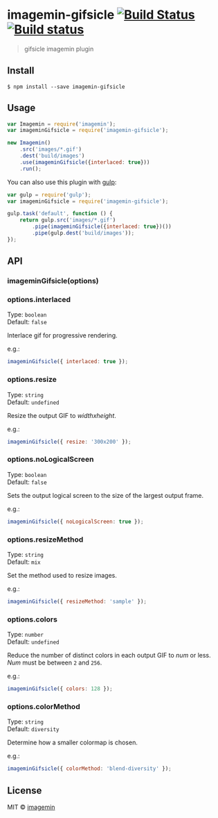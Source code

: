 # imagemin-gifsicle [![Build Status](http://img.shields.io/travis/imagemin/imagemin-gifsicle.svg?style=flat)](https://travis-ci.org/imagemin/imagemin-gifsicle) [![Build status](https://ci.appveyor.com/api/projects/status/51vfu1ntxwx7t949?svg=true)](https://ci.appveyor.com/project/ShinnosukeWatanabe/imagemin-gifsicle)

> gifsicle imagemin plugin


## Install

```
$ npm install --save imagemin-gifsicle
```


## Usage

```js
var Imagemin = require('imagemin');
var imageminGifsicle = require('imagemin-gifsicle');

new Imagemin()
	.src('images/*.gif')
	.dest('build/images')
	.use(imageminGifsicle({interlaced: true}))
	.run();
```

You can also use this plugin with [gulp](http://gulpjs.com):

```js
var gulp = require('gulp');
var imageminGifsicle = require('imagemin-gifsicle');

gulp.task('default', function () {
	return gulp.src('images/*.gif')
		.pipe(imageminGifsicle({interlaced: true})())
		.pipe(gulp.dest('build/images'));
});
```


## API

### imageminGifsicle(options)

### options.interlaced

Type: `boolean`  
Default: `false`

Interlace gif for progressive rendering.

e.g.:
```js
imageminGifsicle({ interlaced: true });
```

### options.resize

Type: `string`  
Default: `undefined`

Resize the output GIF to *widthxheight*.

e.g.:
```js
imageminGifsicle({ resize: '300x200' });
```

### options.noLogicalScreen

Type: `boolean`  
Default: `false`

Sets the output logical screen to the size of the largest output frame.

e.g.:
```js
imageminGifsicle({ noLogicalScreen: true });
```

### options.resizeMethod

Type: `string`  
Default: `mix`

Set the method used to resize images.

e.g.:
```js
imageminGifsicle({ resizeMethod: 'sample' });
```

### options.colors

Type: `number`  
Default: `undefined`

Reduce the number of distinct colors in each output GIF to *num* or less. *Num* must be between `2` and `256`. 

e.g.:
```js
imageminGifsicle({ colors: 128 });
```

### options.colorMethod

Type: `string`  
Default: `diversity`

Determine how a smaller colormap is chosen.

e.g.:
```js
imageminGifsicle({ colorMethod: 'blend-diversity' });
```

## License

MIT © [imagemin](https://github.com/imagemin)
